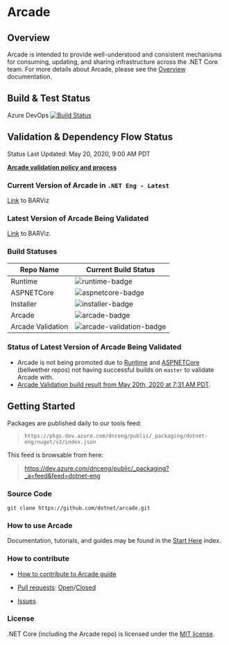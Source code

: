# Arcade

## Overview

Arcade is intended to provide well-understood and consistent mechanisms for consuming, updating, and sharing infrastructure across the .NET Core team. For more details about Arcade, please see the [Overview](./Documentation/Overview.md) documentation.

## Build & Test Status

Azure DevOps [![Build Status](https://dev.azure.com/dnceng/public/_apis/build/status/dotnet/arcade/arcade-ci)](https://dev.azure.com/dnceng/public/_build/latest?definitionId=208)

## Validation & Dependency Flow Status
Status Last Updated: May 20, 2020, 9:00 AM PDT

**[Arcade validation policy and process](Documentation/Validation/Overview.md)**

### Current Version of Arcade in `.NET Eng - Latest`

[Link](https://maestro-prod.westus2.cloudapp.azure.com/2/https:%2F%2Fgithub.com%2Fdotnet%2Farcade/latest/graph) to BARViz

### Latest Version of Arcade Being Validated

[Link](https://maestro-prod.westus2.cloudapp.azure.com/9/https:%2F%2Fdev.azure.com%2Fdnceng%2Finternal%2F_git%2Fdotnet-arcade/latest/graph) to BARViz. 

### Build Statuses

|Repo Name|Current Build Status|
|---|---|
|Runtime|![runtime-badge](https://dnceng.visualstudio.com/internal/_apis/build/status/dotnet/runtime/dotnet-runtime-official?branchName=master)|
|ASPNETCore|![aspnetcore-badge](https://dnceng.visualstudio.com/internal/_apis/build/status/dotnet/aspnetcore/aspnetcore-ci-official?branchName=master)|
|Installer|![installer-badge](https://dnceng.visualstudio.com/internal/_apis/build/status/dotnet/installer/DotNet%20Core%20SDK%20(Official)?branchName=master)|
|Arcade|![arcade-badge](https://dnceng.visualstudio.com/internal/_apis/build/status/dotnet/arcade/arcade-official-ci?branchName=master)| 
|Arcade Validation|![arcade-validation-badge](https://dnceng.visualstudio.com/internal/_apis/build/status/dotnet/arcade-validation/dotnet-arcade-validation-official?branchName=master)|

### Status of Latest Version of Arcade Being Validated

- Arcade is not being promoted due to [Runtime](https://dnceng.visualstudio.com/internal/_build?definitionId=679&_a=summary) and [ASPNETCore](https://dnceng.visualstudio.com/internal/_build?definitionId=21&_a=summary) (bellwether repos) not having successful builds on `master` to validate Arcade with. 
- [Arcade Validation build result from May 20th, 2020 at 7:31 AM PDT](https://dnceng.visualstudio.com/internal/_build/results?buildId=653411&view=results).

## Getting Started

Packages are published daily to our tools feed:

> `https://pkgs.dev.azure.com/dnceng/public/_packaging/dotnet-eng/nuget/v3/index.json`

This feed is browsable from here:

> https://dev.azure.com/dnceng/public/_packaging?_a=feed&feed=dotnet-eng

### Source Code

`git clone https://github.com/dotnet/arcade.git`

### How to use Arcade

Documentation, tutorials, and guides may be found in the [Start Here](Documentation/StartHere.md) index. 

### How to contribute

- [How to contribute to Arcade guide](Documentation/Policy/ArcadeContributorGuidance.md)

- [Pull requests](https://github.com/dotnet/arcade/pulls): [Open](https://github.com/dotnet/arcade/pulls?q=is%3Aopen+is%3Apr)/[Closed](https://github.com/dotnet/arcade/pulls?q=is%3Apr+is%3Aclosed)

- [Issues](https://github.com/dotnet/arcade/issues)

### License

.NET Core (including the Arcade repo) is licensed under the [MIT license](LICENSE.TXT). 
